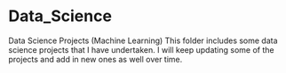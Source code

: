 # Data_Science
Data Science Projects (Machine Learning)
This folder includes some data science projects that I have undertaken.
I will keep updating some of the projects and add in new ones as well over time.
